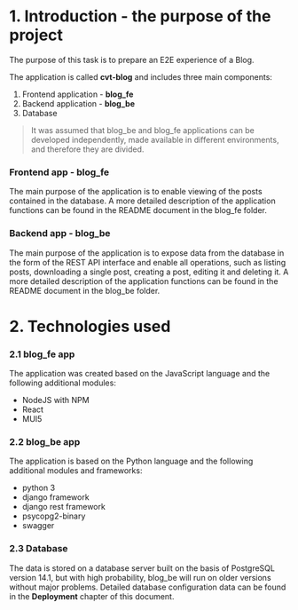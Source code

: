 # 1. Introduction - the purpose of the project

The purpose of this task is to prepare an E2E experience of a Blog.

The application is called **cvt-blog** and includes three main components:

1. Frontend application - **blog_fe**
2. Backend application - **blog_be**
3. Database

> It was assumed that blog_be and blog_fe applications can be developed independently, made available in different environments, and therefore they are divided.

### Frontend app - blog_fe

The main purpose of the application is to enable viewing of the posts contained in the database. A more detailed description of the application functions can be found in the README document in the blog_fe folder.

### Backend app - blog_be

The main purpose of the application is to expose data from the database in the form of the REST API interface and enable all operations, such as listing posts, downloading a single post, creating a post, editing it and deleting it. A more detailed description of the application functions can be found in the README document in the blog_be folder.

# 2. Technologies used

### 2.1 blog_fe app

The application was created based on the JavaScript language and the following additional modules:

* NodeJS with NPM
* React
* MUI5

### 2.2 blog_be app

The application is based on the Python language and the following additional modules and frameworks:

* python 3
* django framework
* django rest framework
* psycopg2-binary
* swagger

### 2.3 Database

The data is stored on a database server built on the basis of PostgreSQL version 14.1, but with high probability, blog_be will run on older versions without major problems.
Detailed database configuration data can be found in the **Deployment** chapter of this document.

